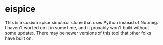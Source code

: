 # eispice

This is a custom spice simulator clone that uses Python instead of Nutmeg. I haven't worked on it in some time, and it probably won't build without some updates. There may be newer versions of this tool that other folks have built on.

